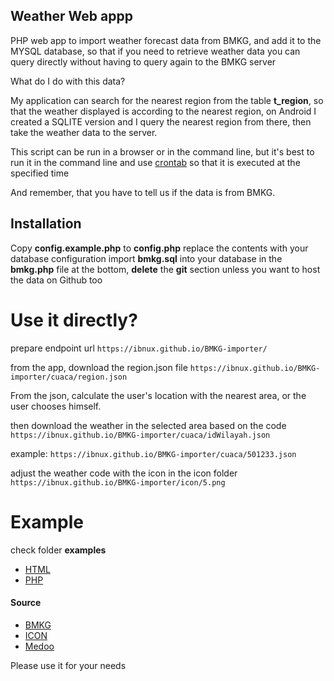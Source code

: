 
## Weather Web appp

PHP web app to import weather forecast data from BMKG, and add it to the MYSQL database, so that if you need to retrieve weather data you can query directly without having to query again to the BMKG server

What do I do with this data?

My application can search for the nearest region from the table **t_region**, so that the weather displayed is according to the nearest region, on Android I created a SQLITE version and I query the nearest region from there, then take the weather data to the server.

This script can be run in a browser or in the command line, but it's best to run it in the command line and use [crontab](https://crontab.guru/#0_3_*_*_*) so that it is executed at the specified time

And remember, that you have to tell us if the data is from BMKG.

## Installation

Copy **config.example.php** to **config.php**
replace the contents with your database configuration
import **bmkg.sql** into your database
in the **bmkg.php** file at the bottom, **delete** the **git** section
unless you want to host the data on Github too

# Use it directly?

prepare endpoint url
```https://ibnux.github.io/BMKG-importer/```

from the app, download the region.json file
```https://ibnux.github.io/BMKG-importer/cuaca/region.json```

From the json, calculate the user's location with the nearest area, or the user chooses himself.

then download the weather in the selected area based on the code
```https://ibnux.github.io/BMKG-importer/cuaca/idWilayah.json```

example:
```https://ibnux.github.io/BMKG-importer/cuaca/501233.json```

adjust the weather code with the icon in the icon folder
```https://ibnux.github.io/BMKG-importer/icon/5.png```


# Example
check folder **examples**
- [HTML](example/html/)
- [PHP](example/php/index.php)


#### Source
- [BMKG](http://data.bmkg.go.id/prakiraan-cuaca/)
- [ICON](http://www.iconarchive.com/tag/weather)
- [Medoo](http://www.iconarchive.com/tag/weather)



Please use it for your needs
